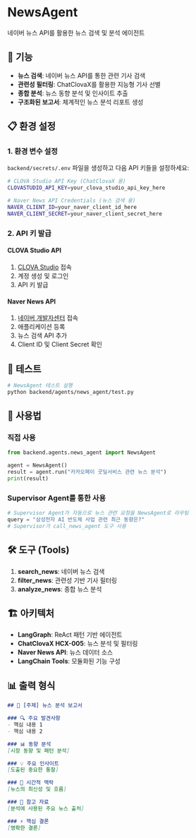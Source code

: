 # NewsAgent

네이버 뉴스 API를 활용한 뉴스 검색 및 분석 에이전트

## 🚀 기능

- **뉴스 검색**: 네이버 뉴스 API를 통한 관련 기사 검색
- **관련성 필터링**: ChatClovaX를 활용한 지능형 기사 선별
- **종합 분석**: 뉴스 동향 분석 및 인사이트 추출
- **구조화된 보고서**: 체계적인 뉴스 분석 리포트 생성

## 📋 환경 설정

### 1. 환경 변수 설정

`backend/secrets/.env` 파일을 생성하고 다음 API 키들을 설정하세요:

```bash
# CLOVA Studio API Key (ChatClovaX 용)
CLOVASTUDIO_API_KEY=your_clova_studio_api_key_here

# Naver News API Credentials (뉴스 검색 용)
NAVER_CLIENT_ID=your_naver_client_id_here
NAVER_CLIENT_SECRET=your_naver_client_secret_here
```

### 2. API 키 발급

#### CLOVA Studio API
1. [CLOVA Studio](https://clovastudio.naver.com/) 접속
2. 계정 생성 및 로그인
3. API 키 발급

#### Naver News API
1. [네이버 개발자센터](https://developers.naver.com/apps/) 접속
2. 애플리케이션 등록
3. 뉴스 검색 API 추가
4. Client ID 및 Client Secret 확인

## 🧪 테스트

```bash
# NewsAgent 테스트 실행
python backend/agents/news_agent/test.py
```

## 📖 사용법

### 직접 사용

```python
from backend.agents.news_agent import NewsAgent

agent = NewsAgent()
result = agent.run("카카오페이 굿딜서비스 관련 뉴스 분석")
print(result)
```

### Supervisor Agent를 통한 사용

```python
# Supervisor Agent가 자동으로 뉴스 관련 요청을 NewsAgent로 라우팅
query = "삼성전자 AI 반도체 사업 관련 최근 동향은?"
# Supervisor가 call_news_agent 도구 사용
```

## 🛠️ 도구 (Tools)

1. **search_news**: 네이버 뉴스 검색
2. **filter_news**: 관련성 기반 기사 필터링
3. **analyze_news**: 종합 뉴스 분석

## 🏗️ 아키텍처

- **LangGraph**: ReAct 패턴 기반 에이전트
- **ChatClovaX HCX-005**: 뉴스 분석 및 필터링
- **Naver News API**: 뉴스 데이터 소스
- **LangChain Tools**: 모듈화된 기능 구성

## 📊 출력 형식

```markdown
## 📰 [주제] 뉴스 분석 보고서

### 🔍 주요 발견사항
- 핵심 내용 1
- 핵심 내용 2

### 📊 동향 분석
[시장 동향 및 패턴 분석]

### 💡 주요 인사이트
[도출된 중요한 통찰]

### 📅 시간적 맥락
[뉴스의 최신성 및 흐름]

### 📖 참고 자료
[분석에 사용된 주요 뉴스 출처]

### ⚡ 핵심 결론
[명확한 결론]
``` 